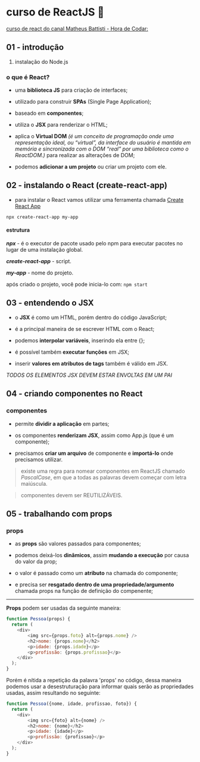 # curso de ReactJS 💙

[curso de react do canal Matheus Battisti - Hora de Codar:](https://www.youtube.com/playlist?list=PLnDvRpP8BneyVA0SZ2okm-QBojomniQVO)

## 01 - introdução

1. instalação do Node.js

### o que é React?

- uma **biblioteca JS** para criação de interfaces;

- utilizado para construir **SPAs** (Single Page Application);

- baseado em **componentes**;

- utiliza o **JSX** para renderizar o HTML;

- aplica o **Virtual DOM** *(é um conceito de programação onde uma representação ideal, ou “virtual”, da interface do usuário é mantida em memória e sincronizada com o DOM “real” por uma biblioteca como o ReactDOM.)* para realizar as alterações de DOM;

- podemos **adicionar a um projeto** ou criar um projeto com ele.


## 02 - instalando o React (create-react-app)

- para instalar o React vamos utilizar uma ferramenta chamada [Create React App](https://create-react-app.dev/)

``` npx create-react-app my-app ```

#### estrutura

***npx*** - é o executor de pacote usado pelo npm para executar pacotes no lugar de uma instalação global.

***create-react-app*** - script.

***my-app*** - nome do projeto.

após criado o projeto, você pode inicia-lo com: ``` npm start ```


## 03 - entendendo o JSX

- o **JSX** é como um HTML, porém dentro do código JavaScript;

- é a principal maneira de se escrever HTML com o React;

- podemos **interpolar variáveis**, inserindo ela entre {};

- é possível também **executar funções** em JSX;

- inserir **valores em atributos de tags** também é válido em JSX.

*TODOS OS ELEMENTOS JSX DEVEM ESTAR ENVOLTAS EM UM PAI*

## 04 - criando componentes no React

### componentes

- permite **dividir a aplicação** em partes;

- os componentes **renderizam JSX**, assim como App.js (que é um componente);

- precisamos **criar um arquivo** de componente e **importá-lo** onde precisamos utilizar.

> existe uma regra para nomear componentes em ReactJS chamado *PascalCase*, em que a todas as palavras devem começar com letra maiúscula.

> componentes devem ser REUTILIZÁVEIS.

## 05 - trabalhando com props

### props

- as **props** são valores passados para componentes;

- podemos deixá-los **dinâmicos**, assim **mudando a execução** por causa do valor da prop;

- o valor é passado como um **atributo** na chamada do componente;

- e precisa ser **resgatado dentro de uma propriedade/argumento** chamada props na função de definição do compenente;

<hr/>

**Props** podem ser usadas da seguinte maneira:

```js
function Pessoa(props) {
  return (
    <div>
        <img src={props.foto} alt={props.nome} />
        <h2>nome: {props.nome}</h2>
        <p>idade: {props.idade}</p>
        <p>profissão: {props.profissao}</p>
    </div>
  );
} 
```

Porém é nítida a repetição da palavra 'props' no código, dessa maneira podemos usar a desestruturação para informar quais serão as propriedades usadas, assim resultando no seguinte:

```js
function Pessoa({nome, idade, profissao, foto}) {
  return (
    <div>
        <img src={foto} alt={nome} />
        <h2>nome: {nome}</h2>
        <p>idade: {idade}</p>
        <p>profissão: {profissao}</p>
    </div>
  );
}
```